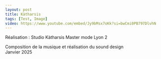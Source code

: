 ```yaml
---
layout: post
title: Kàtharsis
tags: [Test, Image]
video: https://www.youtube.com/embed/Jy9bMsx7oKk?si=bwCmi0PB797DlvhN
---
```


Réalisation : Studio Kàtharsis
Master mode Lyon 2  

Composition de la musique et réalisation du sound design  
Janvier 2025
